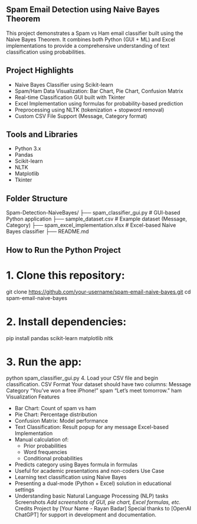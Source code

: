 ## Spam Email Detection using Naive Bayes Theorem
This project demonstrates a Spam vs Ham email classifier built using the Naive Bayes Theorem. It combines both Python (GUI + ML) and Excel implementations to provide a comprehensive understanding of text classification using probabilities.
## Project Highlights
- Naive Bayes Classifier using Scikit-learn
- Spam/Ham Data Visualization: Bar Chart, Pie Chart, Confusion Matrix
- Real-time Classification GUI built with Tkinter
- Excel Implementation using formulas for probability-based prediction
- Preprocessing using NLTK (tokenization + stopword removal)
- Custom CSV File Support (Message, Category format)
## Tools and Libraries
- Python 3.x
- Pandas
- Scikit-learn
- NLTK
- Matplotlib
- Tkinter
## Folder Structure
Spam-Detection-NaiveBayes/
├── spam_classifier_gui.py      # GUI-based Python application
├── sample_dataset.csv          # Example dataset (Message, Category)
├── spam_excel_implementation.xlsx   # Excel-based Naive Bayes classifier
├── README.md
## How to Run the Python Project
# 1. Clone this repository:
git clone https://github.com/your-username/spam-email-naive-bayes.git
cd spam-email-naive-bayes
# 2. Install dependencies:
pip install pandas scikit-learn matplotlib nltk
# 3. Run the app:
python spam_classifier_gui.py
4. Load your CSV file and begin classification.
CSV Format
Your dataset should have two columns:
Message	Category
“You’ve won a free iPhone!”	spam
“Let’s meet tomorrow.”	ham
Visualization Features
* Bar Chart: Count of spam vs ham
* Pie Chart: Percentage distribution
* Confusion Matrix: Model performance
* Text Classification: Result popup for any message
Excel-based Implementation
* Manual calculation of:
  * Prior probabilities
  * Word frequencies
  * Conditional probabilities
* Predicts category using Bayes formula in formulas
* Useful for academic presentations and non-coders
Use Case
* Learning text classification using Naive Bayes
* Presenting a dual-mode (Python + Excel) solution in educational settings
* Understanding basic Natural Language Processing (NLP) tasks
Screenshots
*Add screenshots of GUI, pie chart, Excel formulas, etc.*
Credits
Project by [Your Name - Rayan Badar]
Special thanks to [OpenAI ChatGPT] for support in development and documentation.

